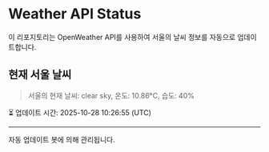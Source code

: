 
# Weather API Status

이 리포지토리는 OpenWeather API를 사용하여 서울의 날씨 정보를 자동으로 업데이트합니다.

## 현재 서울 날씨
> 서울의 현재 날씨: clear sky, 온도: 10.86°C, 습도: 40%

⏳ 업데이트 시간: 2025-10-28 10:26:55 (UTC)

---
자동 업데이트 봇에 의해 관리됩니다.
